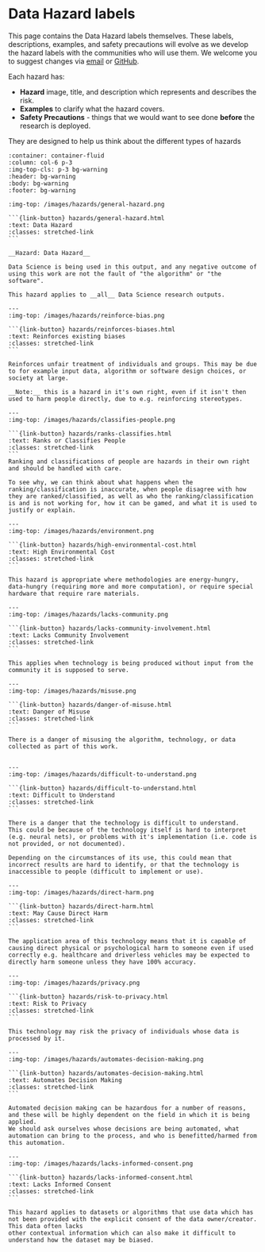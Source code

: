 # Data Hazard labels

[//]: # (TODO: Link to contribution guidelines)

This page contains the Data Hazard labels themselves.
These labels, descriptions, examples, and safety precautions will evolve as we develop the hazard labels with the communities who will use them.
We welcome you to suggest changes via [email](mailto:grp-ethicaldatascience@groups.bristol.ac.uk) or [GitHub](https://github.com/very-good-science/data-hazards).

Each hazard has:
- __Hazard__ image, title, and description which represents and describes the risk.
- __Examples__ to clarify what the hazard covers.
- __Safety Precautions__ - things that we would want to see done **before** the research is deployed.

They are designed to help us think about the different types of hazards

[//]: # (TODO: Add 2 examples for each hazard - with a link if possible)
[//]: # (TODO: Add safety precautions for each hazard - with a link if possible.)

````{panels}
:container: container-fluid
:column: col-6 p-3
:img-top-cls: p-3 bg-warning
:header: bg-warning
:body: bg-warning 
:footer: bg-warning 

:img-top: /images/hazards/general-hazard.png

```{link-button} hazards/general-hazard.html
:text: Data Hazard
:classes: stretched-link
```

__Hazard: Data Hazard__

Data Science is being used in this output, and any negative outcome of using this work are not the fault of "the algorithm" or "the software". 

This hazard applies to __all__ Data Science research outputs.

---
:img-top: /images/hazards/reinforce-bias.png

```{link-button} hazards/reinforces-biases.html
:text: Reinforces existing biases
:classes: stretched-link
```

Reinforces unfair treatment of individuals and groups. This may be due to for example input data, algorithm or software design choices, or society at large. 

__Note:__ this is a hazard in it's own right, even if it isn't then used to harm people directly, due to e.g. reinforcing stereotypes.

---
:img-top: /images/hazards/classifies-people.png

```{link-button} hazards/ranks-classifies.html
:text: Ranks or Classifies People
:classes: stretched-link
``` 
Ranking and classifications of people are hazards in their own right and should be handled with care.

To see why, we can think about what happens when the ranking/classification is inaccurate, when people disagree with how they are ranked/classified, as well as who the ranking/classification is and is not working for, how it can be gamed, and what it is used to justify or explain.

---
:img-top: /images/hazards/environment.png

```{link-button} hazards/high-environmental-cost.html
:text: High Environmental Cost
:classes: stretched-link
``` 

This hazard is appropriate where methodologies are energy-hungry, data-hungry (requiring more and more computation), or require special hardware that require rare materials. 

---
:img-top: /images/hazards/lacks-community.png

```{link-button} hazards/lacks-community-involvement.html
:text: Lacks Community Involvement
:classes: stretched-link
``` 

This applies when technology is being produced without input from the community it is supposed to serve.

---
:img-top: /images/hazards/misuse.png

```{link-button} hazards/danger-of-misuse.html
:text: Danger of Misuse
:classes: stretched-link
``` 

There is a danger of misusing the algorithm, technology, or data collected as part of this work.


---
:img-top: /images/hazards/difficult-to-understand.png

```{link-button} hazards/difficult-to-understand.html
:text: Difficult to Understand
:classes: stretched-link
``` 

There is a danger that the technology is difficult to understand. 
This could be because of the technology itself is hard to interpret (e.g. neural nets), or problems with it's implementation (i.e. code is not provided, or not documented).

Depending on the circumstances of its use, this could mean that incorrect results are hard to identify, or that the technology is inaccessible to people (difficult to implement or use).

---
:img-top: /images/hazards/direct-harm.png

```{link-button} hazards/direct-harm.html
:text: May Cause Direct Harm
:classes: stretched-link
``` 

The application area of this technology means that it is capable of causing direct physical or psychological harm to someone even if used correctly e.g. healthcare and driverless vehicles may be expected to directly harm someone unless they have 100% accuracy.

---
:img-top: /images/hazards/privacy.png

```{link-button} hazards/risk-to-privacy.html
:text: Risk to Privacy
:classes: stretched-link
``` 

This technology may risk the privacy of individuals whose data is processed by it. 

---
:img-top: /images/hazards/automates-decision-making.png

```{link-button} hazards/automates-decision-making.html
:text: Automates Decision Making
:classes: stretched-link
``` 

Automated decision making can be hazardous for a number of reasons, and these will be highly dependent on the field in which it is being applied. 
We should ask ourselves whose decisions are being automated, what automation can bring to the process, and who is benefitted/harmed from this automation. 

---
:img-top: /images/hazards/lacks-informed-consent.png

```{link-button} hazards/lacks-informed-consent.html
:text: Lacks Informed Consent
:classes: stretched-link
``` 

This hazard applies to datasets or algorithms that use data which has not been provided with the explicit consent of the data owner/creator. This data often lacks
other contextual information which can also make it difficult to understand how the dataset may be biased.

````

